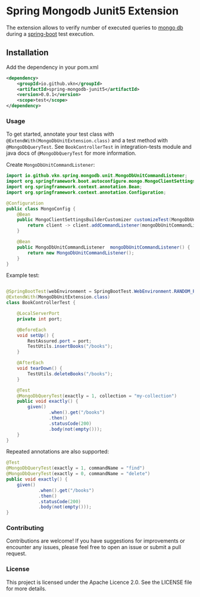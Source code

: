 # Spring Mongodb Junit5 Extension

The extension allows to verify number of executed queries to [mongo db](https://www.mongodb.com/) during 
a [spring-boot](https://spring.io/projects/spring-boot) test execution.


## Installation

Add the dependency in your pom.xml

```xml
<dependency>
    <groupId>io.github.vkn</groupId>
    <artifactId>spring-mongodb-junit5</artifactId>
    <version>0.0.1</version>
    <scope>test</scope>
</dependency>
```


### Usage
To get started, annotate your test class with `@ExtendWith(MongoDbUnitExtension.class)` and a test method with 
`@MongoDbQueryTest`. See `BookControllerTest` in integration-tests module and java docs of `@MongoDbQueryTest` 
for more information. 

Create `MongoDbUnitCommandListener`:
```java
import io.github.vkn.spring.mongodb.unit.MongoDbUnitCommandListener;
import org.springframework.boot.autoconfigure.mongo.MongoClientSettingsBuilderCustomizer;
import org.springframework.context.annotation.Bean;
import org.springframework.context.annotation.Configuration;

@Configuration
public class MongoConfig {
    @Bean
    public MongoClientSettingsBuilderCustomizer customizeTest(MongoDbUnitCommandListener mongoDbUnitCommandListener) {
        return client -> client.addCommandListener(mongoDbUnitCommandListener);
    }

    @Bean
    public MongoDbUnitCommandListener  mongoDbUnitCommandListener() {
        return new MongoDbUnitCommandListener();
    }
}


```

Example test:

```java

@SpringBootTest(webEnvironment = SpringBootTest.WebEnvironment.RANDOM_PORT)
@ExtendWith(MongoDbUnitExtension.class)
class BookControllerTest {

    @LocalServerPort
    private int port;

    @BeforeEach
    void setUp() {
        RestAssured.port = port;
        TestUtils.insertBooks("/books");
    }

    @AfterEach
    void tearDown() {
        TestUtils.deleteBooks("/books");
    }

    @Test
    @MongoDbQueryTest(exactly = 1, collection = "my-collection")
    public void exactly() {
        given()
                .when().get("/books")
                .then()
                .statusCode(200)
                .body(not(empty()));
    }
}
```

Repeated annotations are also supported:

```java
@Test
@MongoDbQueryTest(exactly = 1, commandName = "find")
@MongoDbQueryTest(exactly = 0, commandName = "delete")
public void exactly() {
    given()
            .when().get("/books")
            .then()
            .statusCode(200)
            .body(not(empty()));
}
```

### Contributing
Contributions are welcome! If you have suggestions for improvements or encounter any issues,
please feel free to open an issue or submit a pull request.

### License
This project is licensed under the Apache Licence 2.0. See the LICENSE file for more details.


